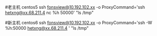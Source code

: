 #老主机 centos5
ssh  fonsview@10.192.102.xx -o ProxyCommand='ssh hetxng@xx.68.211.4  nc %h 50000' "ls /tmp"

#新主机 centos6
ssh  fonsview@10.192.102.xx -o ProxyCommand='ssh -W %h:50000 hetxng@xx.68.211.4 ' "ls /tmp"
